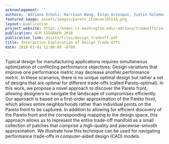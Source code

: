 ```yaml
---
acknowlegement: ''
authors: 'Adriana Schulz, Harrison Wang, Eitan Grinspun, Justin Solomon, Wojciech Matusik'
featured_image: assets/images/pareto_itok=oxl0lU1A.png
layout: publication
project_website: https://homes.cs.washington.edu/~adriana/tradeoffs/index.html
publication: ACM SIGGRAPH 2018
publication_link: assets/files/design_tradeoff.pdf
title: Interactive Exploration of Design Trade-Offs
date: 2018-01-01 12:00:00 -0700
---
```


Typical design for manufacturing applications requires simultaneous optimization of conflicting performance objectives: Design variations that improve one performance metric may decrease another performance metric. In these scenarios, there is no unique optimal design but rather a set of designs that are optimal for different trade-offs (called Pareto-optimal). In this work, we propose a novel approach to discover the Pareto front, allowing designers to navigate the landscape of compromises efficiently. Our approach is based on a first-order approximation of the Pareto front, which allows entire neighborhoods rather than individual points on the Pareto front to be captured. In addition to allowing for efficient discovery of the Pareto front and the corresponding mapping to the design space, this approach allows us to represent the entire trade-off manifold as a small collection of patches that comprise a high-quality and piecewise-smooth approximation. We illustrate how this technique can be used for navigating performance trade-offs in computer-aided design (CAD) models.